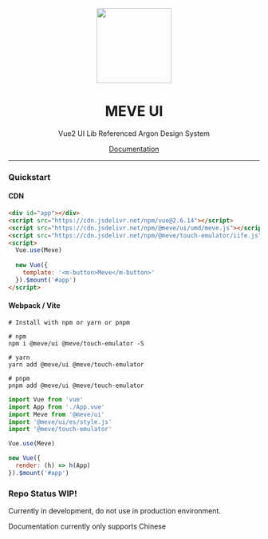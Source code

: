 <div align="center">
  <a href="https://artsdt.github.io/meve/">
    <img src="https://artsdt.github.io/meve/logo_1.svg" width="150">
  </a>
  <h1>MEVE UI</h1>
  <p>Vue2 UI Lib Referenced Argon Design System</p>
  <p>
    <a href="https://artsdt.github.io/meve/">Documentation</a>
  </p>
</div>

---

### Quickstart

#### CDN

```html
<div id="app"></div>
<script src="https://cdn.jsdelivr.net/npm/vue@2.6.14"></script>
<script src="https://cdn.jsdelivr.net/npm/@meve/ui/umd/meve.js"></script>
<script src="https://cdn.jsdelivr.net/npm/@meve/touch-emulator/iife.js"></script>
<script>
  Vue.use(Meve)
  
  new Vue({
    template: '<m-button>Meve</m-button>'
  }).$mount('#app')
</script>
```

#### Webpack / Vite

```shell
# Install with npm or yarn or pnpm

# npm
npm i @meve/ui @meve/touch-emulator -S

# yarn
yarn add @meve/ui @meve/touch-emulator

# pnpm
pnpm add @meve/ui @meve/touch-emulator
```

```js
import Vue from 'vue'
import App from './App.vue'
import Meve from '@meve/ui'
import '@meve/ui/es/style.js'
import '@meve/touch-emulator'

Vue.use(Meve)

new Vue({
  render: (h) => h(App)
}).$mount('#app')
```

### Repo Status WIP!

Currently in development, do not use in production environment.

Documentation currently only supports Chinese